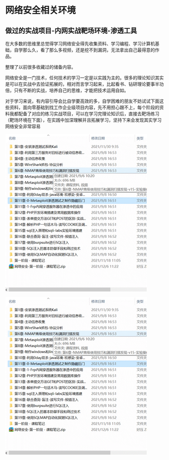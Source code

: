 # 网络安全相关环境

## 做过的实战项目-内网实战靶场环境-渗透工具

在大多数的思维里总觉得学习网络安全得先收集资料、学习编程、学习计算机基础，自学那么久，看了那么多视频，还是挖不到漏洞，无法拿出自己最得意的作品。

整理了以前很多收藏过的储备内容。

网络安全是一门技术，任何技术的学习一定是以实践为主的。很多的理论知识其实是可以在实战中去验证拓展的，相对而言学习起来，比起看书、钻研理论要事半功倍，只有不断的实战，培养自己的思维，才能把技术运用自如。

对于学习来说，有内容引导会比自学要高效的多，自学困难的朋友不妨试试下面这些资料，面向零基础到找工作企业级项目内容，先不用担心跟不上，每个阶段的资料我都配备了对应的练习实战项目，可以在学习完理论知识后，直接去靶场练习（靶场环境在下面），在实践中加深理解并且拓展学习，坚持下来会发现其实学习网络安全非常容易

![图片](./网络安全相关环境.assets/640.gif)

![图片](./网络安全相关环境.assets/640.gif)